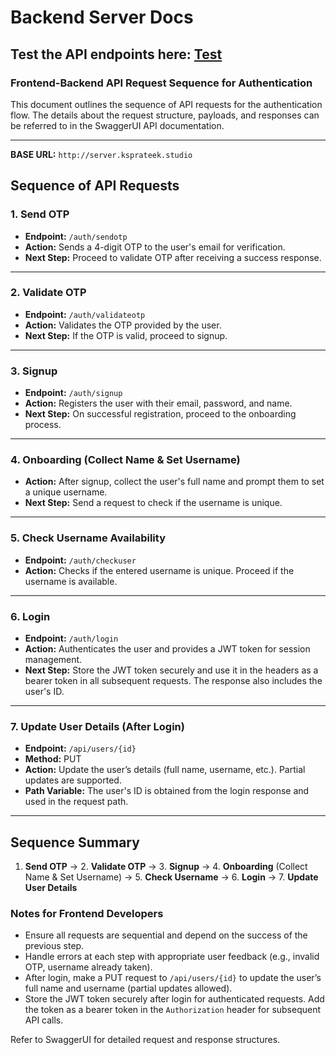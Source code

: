# Backend Server Docs

## Test the API endpoints here: <a href="http://server.ksprateek.studio/swagger-ui/index.html#/">Test</a>

### **Frontend-Backend API Request Sequence for Authentication**

This document outlines the sequence of API requests for the authentication flow. The details about the request structure, payloads, and responses can be referred to in the SwaggerUI API documentation.

---

**BASE URL:** `http://server.ksprateek.studio`

## **Sequence of API Requests**

### **1. Send OTP**

- **Endpoint:** `/auth/sendotp`
- **Action:** Sends a 4-digit OTP to the user's email for verification.
- **Next Step:** Proceed to validate OTP after receiving a success response.

---

### **2. Validate OTP**

- **Endpoint:** `/auth/validateotp`
- **Action:** Validates the OTP provided by the user.
- **Next Step:** If the OTP is valid, proceed to signup.

---

### **3. Signup**

- **Endpoint:** `/auth/signup`
- **Action:** Registers the user with their email, password, and name.
- **Next Step:** On successful registration, proceed to the onboarding process.

---

### **4. Onboarding (Collect Name & Set Username)**

- **Action:** After signup, collect the user's full name and prompt them to set a unique username.
- **Next Step:** Send a request to check if the username is unique.

---

### **5. Check Username Availability**

- **Endpoint:** `/auth/checkuser`
- **Action:** Checks if the entered username is unique. Proceed if the username is available.

---

### **6. Login**

- **Endpoint:** `/auth/login`
- **Action:** Authenticates the user and provides a JWT token for session management.
- **Next Step:** Store the JWT token securely and use it in the headers as a bearer token in all subsequent requests. The response also includes the user's ID.

---

### **7. Update User Details (After Login)**

- **Endpoint:** `/api/users/{id}`
- **Method:** PUT
- **Action:** Update the user’s details (full name, username, etc.). Partial updates are supported.
- **Path Variable:** The user's ID is obtained from the login response and used in the request path.

---

## **Sequence Summary**

1. **Send OTP** → 2. **Validate OTP** → 3. **Signup** → 4. **Onboarding** (Collect Name & Set Username) → 5. **Check Username** → 6. **Login** → 7. **Update User Details**

### **Notes for Frontend Developers**
- Ensure all requests are sequential and depend on the success of the previous step.
- Handle errors at each step with appropriate user feedback (e.g., invalid OTP, username already taken).
- After login, make a PUT request to `/api/users/{id}` to update the user’s full name and username (partial updates allowed).
- Store the JWT token securely after login for authenticated requests. Add the token as a bearer token in the `Authorization` header for subsequent API calls.

Refer to SwaggerUI for detailed request and response structures.
